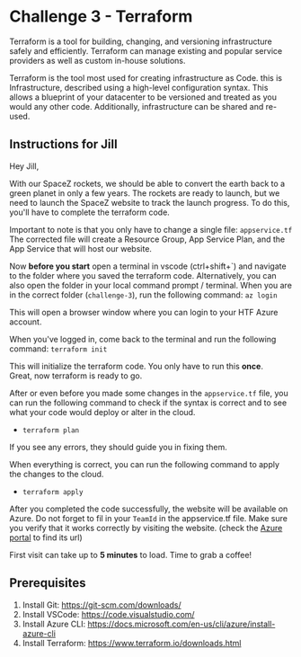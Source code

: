 # Challenge 3 - Terraform

Terraform is a tool for building, changing, and versioning infrastructure safely and efficiently. Terraform can manage existing and popular service providers as well as custom in-house solutions.

Terraform is the tool most used for creating infrastructure as Code. this is Infrastructure, described using a high-level configuration syntax. This allows a blueprint of your datacenter to be versioned and treated as you would any other code. Additionally, infrastructure can be shared and re-used.


## Instructions for Jill

Hey Jill,

With our SpaceZ rockets, we should be able to convert the earth back to a green planet in only a few years.
The rockets are ready to launch, but we need to launch the SpaceZ website to track the launch progress.
To do this, you'll have to complete the terraform code.

Important to note is that you only have to change a single file: `appservice.tf`
The corrected file will create a Resource Group, App Service Plan, and the App Service that will host our website.

Now **before you start** open a terminal in vscode (ctrl+shift+\`) and navigate to the folder where you saved the terraform code.
Alternatively, you can also open the folder in your local command prompt / terminal.
When you are in the correct folder (`challenge-3`), run the following command: `az login`

This will open a browser window where you can login to your HTF Azure account.

When you've logged in, come back to the terminal and run the following command: `terraform init`


This will initialize the terraform code. You only have to run this **once**. \
Great, now terraform is ready to go.

After or even before you made some changes in the `appservice.tf` file, you can run the following command to check if the syntax is correct and to see what your code would deploy or alter in the cloud.
- `terraform plan`

If you see any errors, they should guide you in fixing them.

When everything is correct, you can run the following command to apply the changes to the cloud.
- `terraform apply`



After you completed the code successfully, the website will be available on Azure.
Do not forget to fil in your `TeamId` in the appservice.tf file.
Make sure you verify that it works correctly by visiting the website. (check the [Azure portal](https://portal.azure.com) to find its url)

First visit can take up to **5 minutes** to load. Time to grab a coffee!


## Prerequisites

1. Install Git: https://git-scm.com/downloads/
2. Install VSCode: https://code.visualstudio.com/
3. Install Azure CLI: https://docs.microsoft.com/en-us/cli/azure/install-azure-cli
4. Install Terraform: https://www.terraform.io/downloads.html
